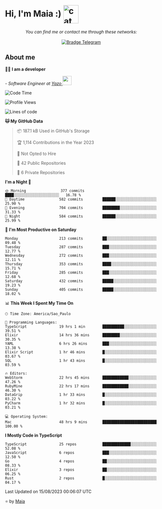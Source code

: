 <h1 align="left">Hi, I'm Maia :) 
<img src="https://emojis.slackmojis.com/emojis/images/1643509834/36299/black-cat.gif?1643509834" width="50" height="60" align="center"  alt="cat"/>
</h1>

<p align="center">
    <i>You can find me or contact me through these networks:</i>
    <br/><br/>
    <a href="https://t.me/mrootx" target="_blank">
        <img src="https://img.shields.io/badge/-Telegram-2CA5E0?logo=telegram&style=flat&logoColor=white" alt="Bradge Telegram" />
    </a>
</p>

## About me

:technologist: <strong>I am a developer</strong> <br>

<p><em> - Software Engineer at <a href="[https://pdasolucoes.com.br](https://yazo.com.br/)">Yazo
</a><img src="https://media.giphy.com/media/WUlplcMpOCEmTGBtBW/giphy.gif" width="30"> 
</em></p>

<!--START_SECTION:waka-->
![Code Time](http://img.shields.io/badge/Code%20Time-3%2C044%20hrs%2049%20mins-blue)

![Profile Views](http://img.shields.io/badge/Profile%20Views-0-blue)

![Lines of code](https://img.shields.io/badge/From%20Hello%20World%20I%27ve%20Written-495.5%20thousand%20lines%20of%20code-blue)

**🐱 My GitHub Data** 

> 📦 187.1 kB Used in GitHub's Storage 
 > 
> 🏆 1,114 Contributions in the Year 2023
 > 
> 🚫 Not Opted to Hire
 > 
> 📜 42 Public Repositories 
 > 
> 🔑 6 Private Repositories 
 > 
**I'm a Night 🦉** 

```text
🌞 Morning                377 commits         ████░░░░░░░░░░░░░░░░░░░░░   16.78 % 
🌆 Daytime                582 commits         ██████░░░░░░░░░░░░░░░░░░░   25.90 % 
🌃 Evening                704 commits         ████████░░░░░░░░░░░░░░░░░   31.33 % 
🌙 Night                  584 commits         ██████░░░░░░░░░░░░░░░░░░░   25.99 % 
```
📅 **I'm Most Productive on Saturday** 

```text
Monday                   213 commits         ██░░░░░░░░░░░░░░░░░░░░░░░   09.48 % 
Tuesday                  287 commits         ███░░░░░░░░░░░░░░░░░░░░░░   12.77 % 
Wednesday                272 commits         ███░░░░░░░░░░░░░░░░░░░░░░   12.11 % 
Thursday                 353 commits         ████░░░░░░░░░░░░░░░░░░░░░   15.71 % 
Friday                   285 commits         ███░░░░░░░░░░░░░░░░░░░░░░   12.68 % 
Saturday                 432 commits         █████░░░░░░░░░░░░░░░░░░░░   19.23 % 
Sunday                   405 commits         █████░░░░░░░░░░░░░░░░░░░░   18.02 % 
```


📊 **This Week I Spent My Time On** 

```text
🕑︎ Time Zone: America/Sao_Paulo

💬 Programming Languages: 
TypeScript               19 hrs 1 min        ██████████░░░░░░░░░░░░░░░   39.51 % 
Elixir                   14 hrs 36 mins      ████████░░░░░░░░░░░░░░░░░   30.35 % 
YAML                     6 hrs 26 mins       ███░░░░░░░░░░░░░░░░░░░░░░   13.38 % 
Elixir Script            1 hr 46 mins        █░░░░░░░░░░░░░░░░░░░░░░░░   03.67 % 
SQL                      1 hr 43 mins        █░░░░░░░░░░░░░░░░░░░░░░░░   03.59 % 

🔥 Editors: 
WebStorm                 22 hrs 45 mins      ████████████░░░░░░░░░░░░░   47.26 % 
RubyMine                 22 hrs 17 mins      ████████████░░░░░░░░░░░░░   46.30 % 
DataGrip                 1 hr 33 mins        █░░░░░░░░░░░░░░░░░░░░░░░░   03.22 % 
PyCharm                  1 hr 32 mins        █░░░░░░░░░░░░░░░░░░░░░░░░   03.21 % 

💻 Operating System: 
Mac                      48 hrs 9 mins       █████████████████████████   100.00 % 
```

**I Mostly Code in TypeScript** 

```text
TypeScript               25 repos            █████████████░░░░░░░░░░░░   52.08 % 
JavaScript               6 repos             ███░░░░░░░░░░░░░░░░░░░░░░   12.50 % 
Go                       4 repos             ██░░░░░░░░░░░░░░░░░░░░░░░   08.33 % 
Elixir                   3 repos             ██░░░░░░░░░░░░░░░░░░░░░░░   06.25 % 
Rust                     2 repos             █░░░░░░░░░░░░░░░░░░░░░░░░   04.17 % 
```




 Last Updated on 15/08/2023 00:06:07 UTC
<!--END_SECTION:waka-->

⭐️ by [Maia](https://github.com/gabrielmaialva33/)


